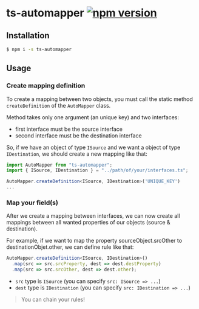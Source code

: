 # ts-automapper [![npm version](https://badge.fury.io/js/ts-automapper.svg)](https://www.npmjs.com/package/ts-automapper)

## Installation

```bash
$ npm i -s ts-automapper
```

## Usage

### Create mapping definition

To create a mapping between two objects, you must call the static method `createDefinition` of the `AutoMapper` class.

Method takes only one argument (an unique key) and two interfaces:

- first interface must be the source interface
- second interface must be the destination interface

So, if we have an object of type `ISource` and we want a object of type `IDestination`, we should create a new mapping like that:

```ts
import AutoMapper from "ts-automapper";
import { ISource, IDestination } = "../path/of/your/interfaces.ts";

AutoMapper.createDefinition<ISource, IDestination>('UNIQUE_KEY')
...
```

### Map your field(s)

After we create a mapping between interfaces, we can now create all mappings between all wanted properties of our objects (source & destination).

For example, if we want to map the property sourceObject.srcOther to destinationObjet.other, we can define rule like that:

```ts
AutoMapper.createDefinition<ISource, IDestination>()
  .map(src => src.srcProperty, dest => dest.destProperty)
  .map(src => src.srcOther, dest => dest.other);
```

- `src` type is `ISource` (you can specify `src: ISource => ...`)
- `dest` type is `IDestination` (you can specify `src: IDestination => ...`)

> You can chain your rules!
